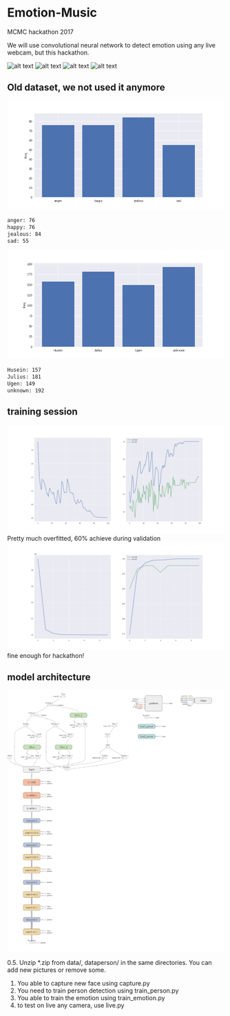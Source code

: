 # Emotion-Music
MCMC hackathon 2017

We will use convolutional neural network to detect emotion using any live webcam, but this hackathon.

![alt text](https://raw.githubusercontent.com/Mongoool/Emotion-Music/master/screenshot/screenshot1.png)
![alt text](https://raw.githubusercontent.com/Mongoool/Emotion-Music/master/screenshot/screenshot2.png)
![alt text](https://raw.githubusercontent.com/Mongoool/Emotion-Music/master/screenshot/screenshot3.png)
![alt text](https://raw.githubusercontent.com/Mongoool/Emotion-Music/master/screenshot/screenshot4.png)

## Old dataset, we not used it anymore
![alt text](bar-emotion.png)
```text
anger: 76
happy: 76
jealous: 84
sad: 55
```
![alt text](bar-person.png)
```text
Husein: 157
Julius: 181
Ugen: 149
unknown: 192

```

## training session
![alt text](plotemotion.png)
Pretty much overfitted, 60% achieve during validation
![alt text](plotperson.png)
fine enough for hackathon!

## model architecture
![alt text](model.png)

0.5. Unzip *.zip from data/, dataperson/ in the same directories. You can add new pictures or remove some.
1. You able to capture new face using capture.py
2. You need to train person detection using train_person.py
3. You able to train the emotion using train_emotion.py
4. to test on live any camera, use live.py
